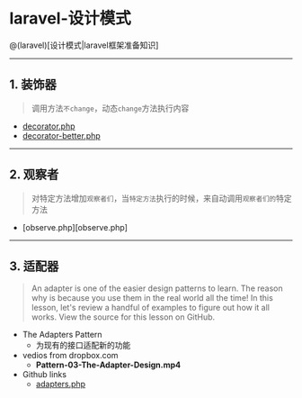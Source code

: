 # laravel-设计模式

@(laravel)[设计模式|laravel框架准备知识]

------
## 1. 装饰器
> 调用方法`不change`，动态`change`方法执行内容
- [decorator.php][decorator.php]
- [decorator-better.php][decorator-better.php]

[decorator.php]:https://github.com/hackingangle/design-patterns/blob/master/decorator.php
[decorator-better.php]:https://github.com/hackingangle/design-patterns/blob/master/decoratorBetter.php

------
## 2. 观察者
> 对特定方法增加`观察者们`，当`特定方法`执行的时候，来自动调用`观察者们的`特定方法
- [observe.php][observe.php]

[obsever.php]:https://github.com/hackingangle/design-patterns/blob/master/obsever.php

------
## 3. 适配器

> An adapter is one of the easier design patterns to learn. The reason why is because you use them in the real world all the time! In this lesson, let's review a handful of examples to figure out how it all works.
> View the source for this lesson on GitHub.

- The Adapters Pattern
    - 为现有的接口适配新的功能
- vedios from dropbox.com
    - **Pattern-03-The-Adapter-Design.mp4**
- Github links
    - [adapters.php][adapters.php]

[adapters.php]:https://github.com/hackingangle/designs/blob/master/adapters.php

